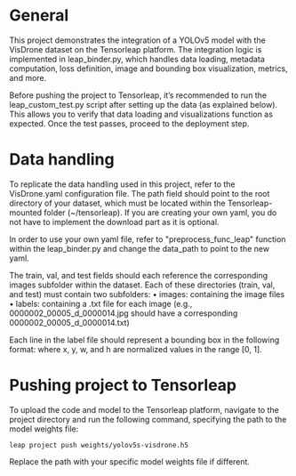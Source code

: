 # General
This project demonstrates the integration of a YOLOv5 model with the VisDrone dataset on the Tensorleap platform. The integration logic is implemented in leap_binder.py, which handles data loading, metadata computation, loss definition, image and bounding box visualization, metrics, and more.

Before pushing the project to Tensorleap, it’s recommended to run the leap_custom_test.py script after setting up the data (as explained below). This allows you to verify that data loading and visualizations function as expected. Once the test passes, proceed to the deployment step.

# Data handling
To replicate the data handling used in this project, refer to the VisDrone.yaml configuration file. The path field should point to the root directory of your dataset, which must be located within the Tensorleap-mounted folder (~/tensorleap). If you are creating your own yaml, you do not have to implement the download part as it is optional.  

In order to use your own yaml file, refer to "preprocess_func_leap" function within the leap_binder.py and change the data_path to point to the new yaml.

The train, val, and test fields should each reference the corresponding images subfolder within the dataset. Each of these directories (train, val, and test) must contain two subfolders:
	•	images: containing the image files
	•	labels: containing a .txt file for each image (e.g., 0000002_00005_d_0000014.jpg should have a corresponding 0000002_00005_d_0000014.txt)

Each line in the label file should represent a bounding box in the following format:
<label> <x> <y> <w> <h>
where x, y, w, and h are normalized values in the range [0, 1].


# Pushing project to Tensorleap
To upload the code and model to the Tensorleap platform, navigate to the project directory and run the following command, specifying the path to the model weights file:  
```
leap project push weights/yolov5s-visdrone.h5
```
Replace the path with your specific model weights file if different.

